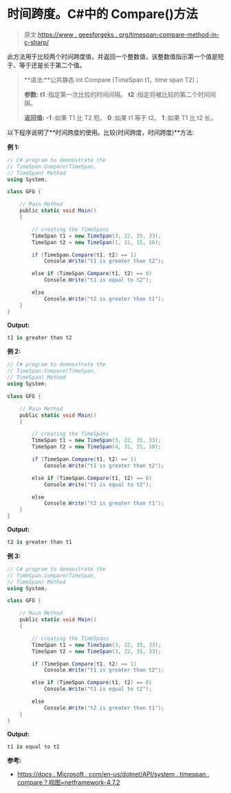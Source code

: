 # 时间跨度。C#中的 Compare()方法

> 原文:[https://www . geesforgeks . org/timespan-compare-method-in-c-sharp/](https://www.geeksforgeeks.org/timespan-compare-method-in-c-sharp/)

此方法用于比较两个时间跨度值，并返回一个整数值，该整数值指示第一个值是短于、等于还是长于第二个值。

> **语法:**公共静态 int Compare (TimeSpan t1，time span T2)；
> 
> **参数:**
> **t1** :指定第一次比较的时间间隔。
> **t2** :指定将被比较的第二个时间间隔。
> 
> **返回值:**
> **-1** :如果 T1 比 T2 短。
> **0** :如果 t1 等于 t2。
> **1** :如果 T1 比 t2 长。

以下程序说明了**时间跨度的使用。比较(时间跨度，时间跨度)**方法:

**例 1:**

```cs
// C# program to demonstrate the
// TimeSpan.Compare(TimeSpan, 
// TimeSpan) Method
using System;

class GFG {

    // Main Method
    public static void Main()
    {

        // creating the TimeSpans
        TimeSpan t1 = new TimeSpan(3, 22, 35, 33);
        TimeSpan t2 = new TimeSpan(1, 11, 15, 16);

        if (TimeSpan.Compare(t1, t2) == 1)
            Console.Write("t1 is greater than t2");

        else if (TimeSpan.Compare(t1, t2) == 0)
            Console.Write("t1 is equal to t2");

        else
            Console.Write("t2 is greater than t1");
    }
}
```

**Output:**

```cs
t1 is greater than t2

```

**例 2:**

```cs
// C# program to demonstrate the
// TimeSpan.Compare(TimeSpan, 
// TimeSpan) Method
using System;

class GFG {

    // Main Method
    public static void Main()
    {

        // creating the TimeSpans
        TimeSpan t1 = new TimeSpan(3, 22, 35, 33);
        TimeSpan t2 = new TimeSpan(4, 31, 15, 10);

        if (TimeSpan.Compare(t1, t2) == 1)
            Console.Write("t1 is greater than t2");

        else if (TimeSpan.Compare(t1, t2) == 0)
            Console.Write("t1 is equal to t2");

        else
            Console.Write("t2 is greater than t1");
    }
}
```

**Output:**

```cs
t2 is greater than t1

```

**例 3:**

```cs
// C# program to demonstrate the
// TimeSpan.Compare(TimeSpan, 
// TimeSpan) Method
using System;

class GFG {

    // Main Method
    public static void Main()
    {

        // creating the TimeSpans
        TimeSpan t1 = new TimeSpan(3, 22, 35, 33);
        TimeSpan t2 = new TimeSpan(3, 22, 35, 33);

        if (TimeSpan.Compare(t1, t2) == 1)
            Console.Write("t1 is greater than t2");

        else if (TimeSpan.Compare(t1, t2) == 0)
            Console.Write("t1 is equal to t2");

        else
            Console.Write("t2 is greater than t1");
    }
}
```

**Output:**

```cs
t1 is equal to t2

```

**参考:**

*   [https://docs . Microsoft . com/en-us/dotnet/API/system . timespan . compare？视图=netframework-4.7.2](https://docs.microsoft.com/en-us/dotnet/api/system.timespan.compare?view=netframework-4.7.2)